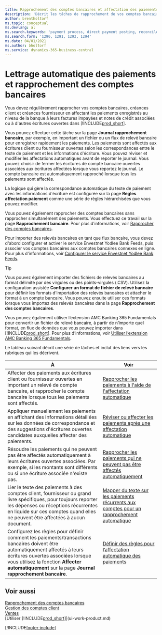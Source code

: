 ```yaml
---
title: Rapprochement des comptes bancaires et affectation des paiements
description: 'Décrit les tâches de rapprochement de vos comptes bancaires, client et fournisseur, reporter des règlements ou des frais et affecter des paiements automatiquement.'
author: brentholtorf
ms.topic: conceptual
ms.devlang: al
ms.search.keywords: 'payment process, direct payment posting, reconcile payment, expenses, cash receipts'
ms.search.form: '1290, 1291, 1293, 1294'
ms.date: 04/01/2021
ms.author: bholtorf
ms.service: dynamics-365-business-central
---
```

# Lettrage automatique des paiements et rapprochement des comptes bancaires
Vous devez régulièrement rapprocher vos comptes bancaires, créances client et créances fournisseur en affectant les paiements enregistrés au niveau de la banque à leurs factures impayées et notes de crédit associées ou à d'autres écritures ouvertes dans [!INCLUDE[prod_short](includes/prod_short.md)].  

Vous pouvez effectuer cette tâche sur la page **Journal rapprochement bancaire**, par exemple, en important un fichier ou un flux de relevé bancaire pour enregistrer rapidement les paiements. Les paiements sont affectés aux écritures client ou fournisseur ouvertes selon les correspondances entre le texte de paiement et les informations d'écriture. Vous pouvez réviser et modifier les affectations automatiques avant de reporter le journal. Vous pouvez choisir de fermer les écritures de compte bancaire ouvertes associées aux écritures affectées lorsque vous reportez le journal. Le compte bancaire est automatiquement rapproché lorsque tous les paiements sont affectés.

La logique qui gère la correspondance automatique du texte de paiement avec les informations d'écriture est configurée sur la page **Règles affectation paiement** comme une série de règles hiérarchisées que vous pouvez modifier.

Vous pouvez également rapprocher des comptes bancaires sans rapprocher simultanément des paiements. Vous effectuez ce travail sur la page **Rapprochement bancaire**. Pour plus d'informations, voir [Rapprocher des comptes bancaires](bank-how-reconcile-bank-accounts-separately.md).   

Pour importer des relevés bancaires en tant que flux bancaire, vous devez d'abord configurer et activer le service Envestnet Yodlee Bank Feeds, puis associer vos comptes bancaires aux comptes bancaires connexes en ligne. Pour plus d'informations, voir [Configurer le service Envestnet Yodlee Bank Feeds](bank-how-setup-bank-statement-service.md).  

> [!TIP]
> Vous pouvez également importer des fichiers de relevés bancaires au format délimité par des virgules ou des points-virgules (.CSV). Utilisez la configuration assistée **Configurer un format de fichier de relevé bancaire** pour définir les formats d'importation des relevés bancaires et attacher le format à un compte bancaire. Vous pouvez ensuite utiliser ces formats lorsque vous importez des relevés bancaires dans la page **Rapprochement des comptes bancaires**.

Vous pouvez également utiliser l’extension AMC Banking 365 Fundamentals pour convertir un fichier de relevé bancaire, à partir de n’importe quel format, en flux de données que vous pouvez importer dans [!INCLUDE[prod_short](includes/prod_short.md)]. Pour plus d’informations, voir [Utiliser l’extension AMC Banking 365 Fundamentals](ui-extensions-amc-banking.md).  

Le tableau suivant décrit une série de tâches et inclut des liens vers les rubriques qui les décrivent.  

| À | Voir |
| --- | --- |
| Affecter des paiements aux écritures client ou fournisseur ouvertes en important un relevé de compte bancaire, et rapprocher le compte bancaire lorsque tous les paiements sont affectés. |[Rapprocher les paiements à l'aide de l'affectation automatique](receivables-how-reconcile-payments-auto-application.md) |
| Appliquer manuellement les paiements en affichant des informations détaillées sur les données de correspondance et des suggestions d'écritures ouvertes candidates auxquelles affecter des paiements. |[Réviser ou affecter les paiements après une affectation automatique](receivables-how-review-apply-payments-auto-application.md) |
| Résoudre les paiements qui ne peuvent pas être affectés automatiquement à leurs écritures ouvertes associées. Par exemple, si les montants sont différents ou si une écriture associée n'existe pas. |[Rapprocher les paiements qui ne peuvent pas être affectés automatiquement](receivables-how-reconcile-payments-cannot-apply-auto.md) |
| Lier le texte des paiements à des comptes client, fournisseur ou grand livre spécifiques, pour toujours reporter les dépenses ou réceptions récurrentes en liquide sur ces comptes quand elles ne peuvent être affectées à aucun document. |[Mapper du texte sur les paiements récurrents aux comptes pour un rapprochement automatique](receivables-how-map-text-recurring-payments-accounts-auto-reconcilliation.md) |
|Configurez les règles pour définir comment les paiements/transactions bancaires doivent être automatiquement affectés à leurs écritures ouvertes associées lorsque vous utilisez la fonction **Affecter automatiquement** sur la page **Journal rapprochement bancaire**.|[Définir des règles pour l’affectation automatique des paiements](receivables-how-set-up-payment-application-rules.md)|

## Voir aussi
[Rapprochement des comptes bancaires](bank-how-reconcile-bank-accounts-separately.md)  
[Gestion des comptes client](receivables-manage-receivables.md)  
[Ventes](sales-manage-sales.md)  
[Utiliser [!INCLUDE[prod_short](includes/prod_short.md)]](ui-work-product.md)


[!INCLUDE[footer-include](includes/footer-banner.md)]
